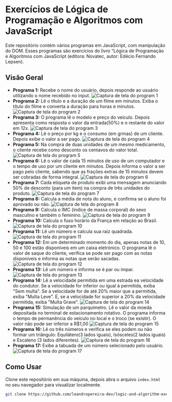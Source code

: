 
# Exercícios de Lógica de Programação e Algoritmos com JavaScript

Este repositório contém vários programas em JavaScript, com manipulação do DOM. Esses programas são exercícios do livro “Lógica de Programação e Algoritmos com JavaScript (editora: Novatec, autor: Edécio Fernando Lepsen).

## Visão Geral

- **Programa 1:** Recebe o nome do usuário, depois responde ao usuário utilizando o nome recebido no input.
![Captura de tela do program 1](img/programa1.png)
- **Programa 2:** Lê o título e a duração de um filme em minutos. Exiba o título do filme e converta a duração para horas e minutos.
![Captura de tela do program 2](img/programa2.png)
- **Programa 3:** O programa lê o modelo e preço do veículo. Depois apresenta como resposta o valor da entrada(50%) e o restante do valor em 12x.
![Captura de tela do program 3](img/programa3.png)
- **Programa 4:** Lẽ o preço por kg e o consumo (em grmas) de um cliente. Depois exibe o valor a ser pago.
![Captura de tela do program 4](img/programa4.png)
- **Programa 5:** Na compra de duas unidades de um mesmo medicamento, o cliente recebe como desconto os centavos do valor total.
![Captura de tela do program 5](img/programa5.png)
- **Programa 6:** Lẽ o valor de cada 15 minutos de uso de um computador e o tempo de uso por um cliente em minutos. Depois informa o valor a ser pago pelo cliente, sabendo que as frações extras de 15 minutos devem ser cobradas de forma integral.
![Captura de tela do program 6](img/programa6.png)
- **Programa 7:** Cada etiqueta de produto exibi uma mensagem anunciando 50% de desconto (para um item) na compra de três unidades do produto.
![Captura de tela do program 7](img/programa7.png)
- **Programa 8:** Calcula a média de nota do aluno, e confirma se o aluno foi aprovado ou não.
![Captura de tela do program 8](img/programa8.png)
- **Programa 9:** Calcula o IMC (índice de massa corporal) do sexo masculino e também o feminino.
![Captura de tela do program 9](img/programa9.png)
- **Programa 10:** Calcula o fuso horário da França em relação ao Brasil.
![Captura de tela do program 10](img/programa10.png)
- **Programa 11:** Lê um número e calcula sua raiz quadrada.
![Captura de tela do program 11](img/programa11.png)
- **Programa 12:** Em um determinado momento do dia, apenas notas de 10, 50 e 100 estão disponíveis em um caixa eletrónico. O programa lê o valor de saque do cliente, verifica se pode ser pago com as notas disponíveis e informa as notas que serão sacadas.
![Captura de tela do program 12](img/programa12.png)
- **Programa 13:** Lê um número e informa se é par ou ímpar.
![Captura de tela do program 13](img/programa13.png)
- **Programa 14:** Lê a velocidade permitida em uma estrada ea velocidade do condutor. Se a velocidade for inferior ou igual à permitida, exiba "Sem multa". Se a velocidade for de até 20% maior que a permitida, exiba "Multa Leve". E, se a velocidade for superior a 20% da velocidade permitida, exiba "Multa Grave".
![Captura de tela do program 14](img/programa14.png)
- **Programa 15:** Simulação de um parquímetro. Lê o valor da moeda depositada no terminal de estacionamento rotativo. O programa informa o tempo de permanência do veículo no local e o troco (se existir). O valor não pode ser inferior a R$1,00
![Captura de tela do program 15](img/programa15.png)
- **Programa 16:** Lẽ os três números e verifica se eles podem ou não formar um triângulo: Equilátero(3 lados iguais), Isósceles(2 lados iguais) e Escaleno (3 lados diferentes).
![Captura de tela do program 16](img/programa16.png)
- **Programa 17:** Exibe a tabuada de um número selecionado pelo usuário.
![Captura de tela do program 17](img/programa17.png)
  
## Como Usar

Clone este repositório em sua máquina, depois abra o arquivo `index.html` no seu navegador para visualizar localmente.

```bash
git clone https://github.com/leandropereira-dev/logic-and-algorithm-exercises.git
